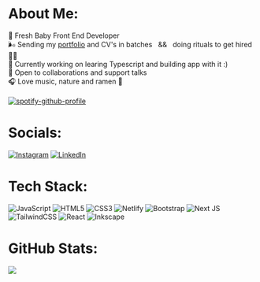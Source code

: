 # About Me:
🌱 Fresh Baby Front End Developer<br>🌬️ Sending my <a href="https://nicol-wesolowska.com/#projects">portfolio<a/> and CV's in batches &nbsp;&nbsp;&&&nbsp;&nbsp; doing rituals to get hired 🧙‍♂️<br>🦺 Currently working on learing Typescript and building app with it :)
<br>🤝 Open to collaborations and support talks <br>🎧 Love music, nature and ramen 🍜<br><br>
[![spotify-github-profile](https://spotify-github-profile.vercel.app/api/view?uid=nixieniki&cover_image=true&theme=natemoo-re&show_offline=true&background_color=0e247c&interchange=false&bar_color=53b14f&bar_color_cover=false)](https://spotify-github-profile.vercel.app/api/view?uid=nixieniki&redirect=true)


# Socials:
[![Instagram](https://img.shields.io/badge/Instagram-%23E4405F.svg?logo=Instagram&logoColor=white)](https://instagram.com/nicolvska) [![LinkedIn](https://img.shields.io/badge/LinkedIn-%230077B5.svg?logo=linkedin&logoColor=white)](https://linkedin.com/in/nicol-wesołowska-53165025b) 

# Tech Stack:
![JavaScript](https://img.shields.io/badge/javascript-%23323330.svg?style=for-the-badge&logo=javascript&logoColor=%23F7DF1E) ![HTML5](https://img.shields.io/badge/html5-%23E34F26.svg?style=for-the-badge&logo=html5&logoColor=white) ![CSS3](https://img.shields.io/badge/css3-%231572B6.svg?style=for-the-badge&logo=css3&logoColor=white) ![Netlify](https://img.shields.io/badge/netlify-%23000000.svg?style=for-the-badge&logo=netlify&logoColor=#00C7B7) ![Bootstrap](https://img.shields.io/badge/bootstrap-%23563D7C.svg?style=for-the-badge&logo=bootstrap&logoColor=white) ![Next JS](https://img.shields.io/badge/Next-black?style=for-the-badge&logo=next.js&logoColor=white) ![TailwindCSS](https://img.shields.io/badge/tailwindcss-%2338B2AC.svg?style=for-the-badge&logo=tailwind-css&logoColor=white) ![React](https://img.shields.io/badge/react-%2320232a.svg?style=for-the-badge&logo=react&logoColor=%2361DAFB) ![Inkscape](https://img.shields.io/badge/Inkscape-e0e0e0?style=for-the-badge&logo=inkscape&logoColor=080A13)
# GitHub Stats:
![](https://github-readme-stats.vercel.app/api?username=NanaNiki&theme=nightowl&hide_border=false&include_all_commits=true&count_private=true)<br/>
<!-- ![](https://github-readme-streak-stats.herokuapp.com/?user=NanaNiki&theme=nightowl&hide_border=false)<br/>
![](https://github-readme-stats.vercel.app/api/top-langs/?username=NanaNiki&theme=nightowl&hide_border=false&include_all_commits=true&count_private=true&layout=compact)
polish translation of my web app:<a href="https://emotions-assistant.netlify.app/"><b>&emsp;Emotions Assistant</b></a>
--- -->
